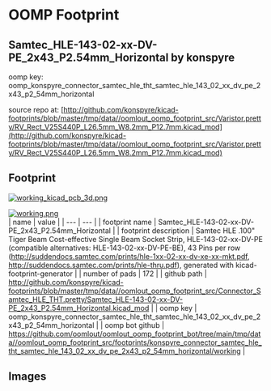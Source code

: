 # OOMP Footprint  
## Samtec_HLE-143-02-xx-DV-PE_2x43_P2.54mm_Horizontal  by konspyre  
  
oomp key: oomp_konspyre_connector_samtec_hle_tht_samtec_hle_143_02_xx_dv_pe_2x43_p2_54mm_horizontal  
  
source repo at: [http://github.com/konspyre/kicad-footprints/blob/master/tmp/data//oomlout_oomp_footprint_src/Varistor.pretty/RV_Rect_V25S440P_L26.5mm_W8.2mm_P12.7mm.kicad_mod](http://github.com/konspyre/kicad-footprints/blob/master/tmp/data//oomlout_oomp_footprint_src/Varistor.pretty/RV_Rect_V25S440P_L26.5mm_W8.2mm_P12.7mm.kicad_mod)  
## Footprint  
  
[![working_kicad_pcb_3d.png](working_kicad_pcb_3d_600.png)](working_kicad_pcb_3d.png)  
  
[![working.png](working_600.png)](working.png)  
| name | value | 
| --- | --- | 
| footprint name | Samtec_HLE-143-02-xx-DV-PE_2x43_P2.54mm_Horizontal | 
| footprint description | Samtec HLE .100" Tiger Beam Cost-effective Single Beam Socket Strip, HLE-143-02-xx-DV-PE (compatible alternatives: HLE-143-02-xx-DV-PE-BE), 43 Pins per row (http://suddendocs.samtec.com/prints/hle-1xx-02-xx-dv-xe-xx-mkt.pdf, http://suddendocs.samtec.com/prints/hle-thru.pdf), generated with kicad-footprint-generator | 
| number of pads | 172 | 
| github path | http://github.com/konspyre/kicad-footprints/blob/master/tmp/data//oomlout_oomp_footprint_src/Connector_Samtec_HLE_THT.pretty/Samtec_HLE-143-02-xx-DV-PE_2x43_P2.54mm_Horizontal.kicad_mod | 
| oomp key | oomp_konspyre_connector_samtec_hle_tht_samtec_hle_143_02_xx_dv_pe_2x43_p2_54mm_horizontal | 
| oomp bot github | https://github.com/oomlout/oomlout_oomp_footprint_bot/tree/main/tmp/data//oomlout_oomp_footprint_src/footprints/konspyre_connector_samtec_hle_tht_samtec_hle_143_02_xx_dv_pe_2x43_p2_54mm_horizontal/working | 
## Images  

